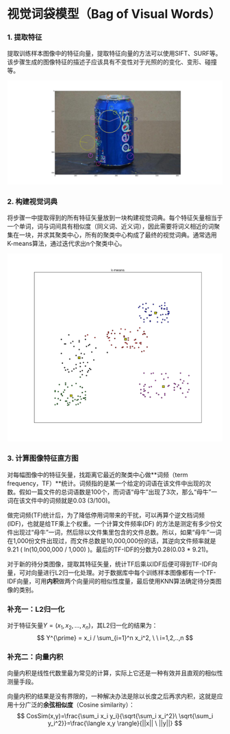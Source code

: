 # 视觉词袋模型（Bag of Visual Words）

### 1. 提取特征

提取训练样本图像中的特征向量，提取特征向量的方法可以使用SIFT、SURF等。该步骤生成的图像特征的描述子应该具有不变性对于光照的的变化、变形、碰撞等。

![](pic\bow.png)

### 2. 构建视觉词典

将步骤一中提取得到的所有特征矢量放到一块构建视觉词典。每个特征矢量相当于一个单词，词与词间具有相似度（同义词、近义词），因此需要将词义相近的词聚集在一块，并求其聚类中心，所有的聚类中心构成了最终的视觉词典。通常选用K-means算法，通过迭代求出n个聚类中心。

![kmeans](pic/kmeans.png)

### 3. 计算图像特征直方图

对每幅图像中的特征矢量，找距离它最近的聚类中心做**词频（term frequency，TF）**统计。词频指的是某一个给定的词语在该文件中出现的次数。假如一篇文件的总词语数是100个，而词语“母牛”出现了3次，那么“母牛”一词在该文件中的词频就是0.03 (3/100)。

做完词频(TF)统计后，为了降低停用词带来的干扰，可以再算个逆文档词频(IDF)，也就是给TF乘上个权重。一个计算文件频率(DF) 的方法是测定有多少份文件出现过“母牛”一词，然后除以文件集里包含的文件总数。所以，如果“母牛”一词在1,000份文件出现过，而文件总数是10,000,000份的话，其逆向文件频率就是 9.21 ( ln(10,000,000 / 1,000) )。最后的TF-IDF的分数为0.28(0.03 * 9.21)。

对于新的待分类图像，提取其特征矢量，统计TF后乘以IDF后便可得到TF-IDF向量，可对向量进行L2归一化处理。对于数据库中每个训练样本图像都有一个TF-IDF向量，可用**内积**做两个向量间的相似性度量，最后使用KNN算法确定待分类图像的类别。



### 补充一：L2归一化

对于特征矢量$Y=(x_1,x_2,...,x_n)$，其L2归一化的结果为：
$$
Y^{\prime} = x_i / \sum_{i=1}^n x_i^2, \ \ i=1,2,..,n
$$

### 补充二：向量内积

向量内积是线性代数里最为常见的计算，实际上它还是一种有效并且直观的相似性测量手段。

向量内积的结果是没有界限的，一种解决办法是除以长度之后再求内积，这就是应用十分广泛的**余弦相似度**（Cosine similarity）：
$$
CosSim(x,y)=\frac{\sum_i x_i y_i}{\sqrt{\sum_i x_i^2}\ \sqrt{\sum_i y_i^2}}=\frac{\langle x,y \rangle}{||x|| \  ||y||}
$$
